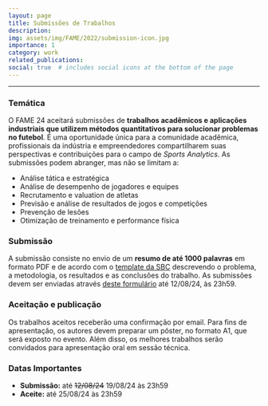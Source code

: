 ```yaml
---
layout: page
title: Submissões de Trabalhos
description: 
img: assets/img/FAME/2022/submission-icon.jpg
importance: 1
category: work
related_publications:
social: true  # includes social icons at the bottom of the page
---
```

<hr>

### Temática
O FAME 24 aceitará submissões de <strong>trabalhos acadêmicos e aplicações industriais que utilizem métodos quantitativos para solucionar problemas no futebol</strong>. 
É uma oportunidade única para a comunidade acadêmica, profissionais da 
indústria e empreendedores compartilharem suas perspectivas e contribuições para o campo de <em>Sports Analytics</em>. 
As submissões podem abranger, mas não se limitam a:
- Análise tática e estratégica 
- Análise de desempenho de jogadores e equipes
- Recrutamento e valuation de atletas
- Previsão e análise de resultados de jogos e competições
- Prevenção de lesões 
- Otimização de treinamento e performance física

### Submissão
A submissão consiste no envio de um <strong>resumo de até 1000 palavras</strong> em formato PDF e de acordo com o <a href='https://pt.overleaf.com/latex/templates/sbc-conferences-template/blbxwjwzdngr'>template da SBC</a> 
descrevendo o problema, a metodologia, os resultados e as conclusões do trabalho.
As submissões devem ser enviadas através <a href='https://forms.gle/f8cB7b6hU3Bdaxi98'>deste formulário</a> até 12/08/24, às 23h59.

### Aceitação e publicação
Os trabalhos aceitos receberão uma confirmação por email. Para fins de apresentação, os autores devem preparar um pôster, no formato A1, que será exposto no evento. 
Além disso, os melhores trabalhos serão convidados para apresentação oral em sessão técnica. 
### Datas Importantes
- **Submissão:** até ~~12/08/24~~ 19/08/24 às 23h59
- **Aceite:** até 25/08/24 às 23h59
